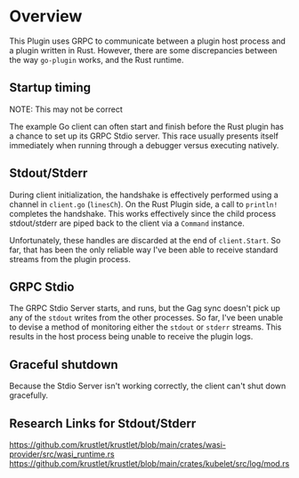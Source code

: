 # Overview

This Plugin uses GRPC to communicate between a plugin host process and a plugin
written in Rust. However, there are some discrepancies between the way `go-plugin`
works, and the Rust runtime.

## Startup timing

NOTE: This may not be correct

The example Go client can often start and finish before the Rust plugin has a chance
to set up its GRPC Stdio server. This race usually presents itself immediately when
running through a debugger versus executing natively. 

## Stdout/Stderr

During client initialization, the handshake is effectively performed using a channel
in `client.go` (`linesCh`). On the Rust Plugin side, a call to `println!` completes
the handshake. This works effectively since the child process stdout/stderr
are piped back to the client via a `Command` instance.

Unfortunately, these handles are discarded at the end of `client.Start`. So far,
that has been the only reliable way I've been able to receive standard streams 
from the plugin process.

## GRPC Stdio

The GRPC Stdio Server starts, and runs, but the Gag sync doesn't pick up any of
the `stdout` writes from the other processes. So far, I've been unable to devise
a method of monitoring either the `stdout` or `stderr` streams. This results in
the host process being unable to receive the plugin logs. 

## Graceful shutdown

Because the Stdio Server isn't working correctly, the client can't shut down
gracefully.


## Research Links for Stdout/Stderr

https://github.com/krustlet/krustlet/blob/main/crates/wasi-provider/src/wasi_runtime.rs
https://github.com/krustlet/krustlet/blob/main/crates/kubelet/src/log/mod.rs



